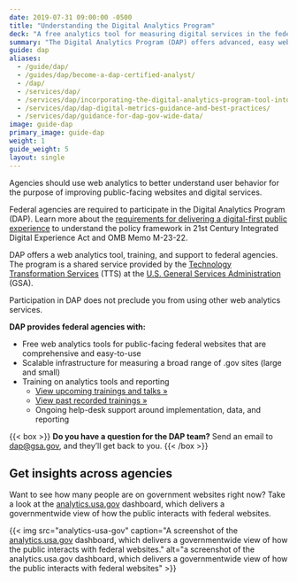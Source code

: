 ```yaml
---
date: 2019-07-31 09:00:00 -0500
title: "Understanding the Digital Analytics Program"
deck: "A free analytics tool for measuring digital services in the federal government"
summary: "The Digital Analytics Program (DAP) offers advanced, easy web analytics for federal agencies."
guide: dap
aliases:
  - /guide/dap/
  - /guides/dap/become-a-dap-certified-analyst/
  - /dap/
  - /services/dap/
  - /services/dap/incorporating-the-digital-analytics-program-tool-into-your-agencys-metric-program/
  - /services/dap/dap-digital-metrics-guidance-and-best-practices/
  - /services/dap/guidance-for-dap-gov-wide-data/
image: guide-dap
primary_image: guide-dap
weight: 1
guide_weight: 5
layout: single
---
```


Agencies should use web analytics to better understand user behavior for the purpose of improving public-facing websites and digital services. 

Federal agencies are required to participate in the Digital Analytics Program (DAP). Learn more about the [requirements for delivering a digital-first public experience](https://digital.gov/resources/delivering-digital-first-public-experience/) to understand the policy framework in 21st Century Integrated Digital Experience Act and OMB Memo M-23-22.

DAP offers a web analytics tool, training, and support to federal agencies. The program is a shared service provided by the [Technology Transformation Services](http://www.gsa.gov/tts) (TTS) at the [U.S. General Services Administration](https://www.gsa.gov) (GSA).

Participation in DAP does not preclude you from using other web analytics services.

**DAP provides federal agencies with:**

- Free web analytics tools for public-facing federal websites that are comprehensive and easy-to-use
- Scalable infrastructure for measuring a broad range of .gov sites (large and small)
- Training on analytics tools and reporting
  - [View upcoming trainings and talks »](https://digital.gov/events/)
  - [View past recorded trainings »](https://www.youtube.com/playlist?list=PLd9b-GuOJ3nEz1NYl66orgVZIu17laKba)
  - Ongoing help-desk support around implementation, data, and reporting

{{< box >}}
**Do you have a question for the DAP team?** Send an email to [dap@gsa.gov](mailto:dap@gsa.gov), and they’ll get back to you.
{{< /box >}}

## Get insights across agencies

Want to see how many people are on government websites right now? Take a look at the [analytics.usa.gov](https://analytics.usa.gov/) dashboard, which delivers a governmentwide view of how the public interacts with federal websites.

{{< img src="analytics-usa-gov" caption="A screenshot of the [analytics.usa.gov](https://analytics.usa.gov) dashboard, which delivers a governmentwide view of how the public interacts with federal websites." alt="a screenshot of the analytics.usa.gov dashboard, which delivers a governmentwide view of how the public interacts with federal websites" >}}
